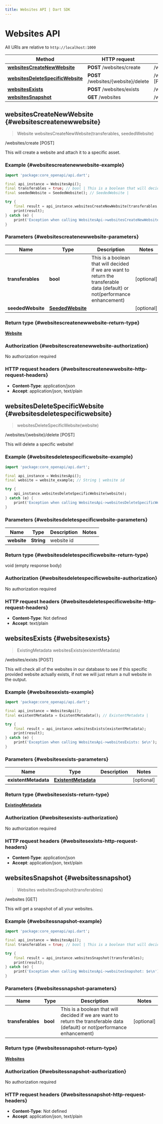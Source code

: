 ```yaml
---
title: Websites API | Dart SDK
---
```


# Websites API

All URIs are relative to `http://localhost:1000`

Method | HTTP request | Description
------------- | ------------- | -------------
[**websitesCreateNewWebsite**](WebsitesApi#websitescreatenewwebsite) | **POST** /websites/create | /websites/create [POST]
[**websitesDeleteSpecificWebsite**](WebsitesApi#websitesdeletespecificwebsite) | **POST** /websites/\{website\}/delete | /websites/\{website\}/delete [POST]
[**websitesExists**](WebsitesApi#websitesexists) | **POST** /websites/exists | /websites/exists [POST]
[**websitesSnapshot**](WebsitesApi#websitessnapshot) | **GET** /websites | /websites [GET]


## **websitesCreateNewWebsite** {#websitescreatenewwebsite}
> Website websitesCreateNewWebsite(transferables, seededWebsite)

/websites/create [POST]

This will create a website and attach it to a specific asset.

### Example {#websitescreatenewwebsite-example}
```dart
import 'package:core_openapi/api.dart';

final api_instance = WebsitesApi();
final transferables = true; // bool | This is a boolean that will decided if we are want to return the transferable data (default) or not(performance enhancement)
final seededWebsite = SeededWebsite(); // SeededWebsite | 

try {
    final result = api_instance.websitesCreateNewWebsite(transferables, seededWebsite);
    print(result);
} catch (e) {
    print('Exception when calling WebsitesApi->websitesCreateNewWebsite: $e\n');
}
```

### Parameters {#websitescreatenewwebsite-parameters}

Name | Type | Description  | Notes
------------- | ------------- | ------------- | -------------
 **transferables** | **bool** | This is a boolean that will decided if we are want to return the transferable data (default) or not(performance enhancement) | [optional] 
 **seededWebsite** | [**SeededWebsite**](../models/SeededWebsite) |  | [optional] 

### Return type {#websitescreatenewwebsite-return-type}

[**Website**](../models/Website)

### Authorization {#websitescreatenewwebsite-authorization}

No authorization required

### HTTP request headers {#websitescreatenewwebsite-http-request-headers}

 - **Content-Type**: application/json
 - **Accept**: application/json, text/plain

## **websitesDeleteSpecificWebsite** {#websitesdeletespecificwebsite}
> websitesDeleteSpecificWebsite(website)

/websites/\{website\}/delete [POST]

This will delete a specific website!

### Example {#websitesdeletespecificwebsite-example}
```dart
import 'package:core_openapi/api.dart';

final api_instance = WebsitesApi();
final website = website_example; // String | website id

try {
    api_instance.websitesDeleteSpecificWebsite(website);
} catch (e) {
    print('Exception when calling WebsitesApi->websitesDeleteSpecificWebsite: $e\n');
}
```

### Parameters {#websitesdeletespecificwebsite-parameters}

Name | Type | Description  | Notes
------------- | ------------- | ------------- | -------------
 **website** | **String** | website id | 

### Return type {#websitesdeletespecificwebsite-return-type}

void (empty response body)

### Authorization {#websitesdeletespecificwebsite-authorization}

No authorization required

### HTTP request headers {#websitesdeletespecificwebsite-http-request-headers}

 - **Content-Type**: Not defined
 - **Accept**: text/plain

## **websitesExists** {#websitesexists}
> ExistingMetadata websitesExists(existentMetadata)

/websites/exists [POST]

This will check all of the websites in our database to see if this specific provided website actually exists, if not we will just return a null website in the output.

### Example {#websitesexists-example}
```dart
import 'package:core_openapi/api.dart';

final api_instance = WebsitesApi();
final existentMetadata = ExistentMetadata(); // ExistentMetadata | 

try {
    final result = api_instance.websitesExists(existentMetadata);
    print(result);
} catch (e) {
    print('Exception when calling WebsitesApi->websitesExists: $e\n');
}
```

### Parameters {#websitesexists-parameters}

Name | Type | Description  | Notes
------------- | ------------- | ------------- | -------------
 **existentMetadata** | [**ExistentMetadata**](../models/ExistentMetadata) |  | [optional] 

### Return type {#websitesexists-return-type}

[**ExistingMetadata**](../models/ExistingMetadata)

### Authorization {#websitesexists-authorization}

No authorization required

### HTTP request headers {#websitesexists-http-request-headers}

 - **Content-Type**: application/json
 - **Accept**: application/json, text/plain

## **websitesSnapshot** {#websitessnapshot}
> Websites websitesSnapshot(transferables)

/websites [GET]

This will get a snapshot of all your websites.

### Example {#websitessnapshot-example}
```dart
import 'package:core_openapi/api.dart';

final api_instance = WebsitesApi();
final transferables = true; // bool | This is a boolean that will decided if we are want to return the transferable data (default) or not(performance enhancement)

try {
    final result = api_instance.websitesSnapshot(transferables);
    print(result);
} catch (e) {
    print('Exception when calling WebsitesApi->websitesSnapshot: $e\n');
}
```

### Parameters {#websitessnapshot-parameters}

Name | Type | Description  | Notes
------------- | ------------- | ------------- | -------------
 **transferables** | **bool** | This is a boolean that will decided if we are want to return the transferable data (default) or not(performance enhancement) | [optional] 

### Return type {#websitessnapshot-return-type}

[**Websites**](../models/Websites)

### Authorization {#websitessnapshot-authorization}

No authorization required

### HTTP request headers {#websitessnapshot-http-request-headers}

 - **Content-Type**: Not defined
 - **Accept**: application/json, text/plain

